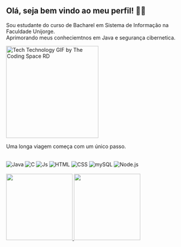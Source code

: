 ## Olá, seja bem vindo ao meu perfil! 👋👋
Sou estudante do curso de Bacharel em Sistema de Informação na Faculdade Unijorge.<br>
Aprimorando meus conheciemtnos em Java e segurança cibernetica.

<img src="https://media3.giphy.com/media/v1.Y2lkPTc5MGI3NjExc2hjamVlOXFoNThlOG50bjRlNHFuZW1rMjAzYmQ4OXV0Ymg3YTdieiZlcD12MV9pbnRlcm5hbF9naWZfYnlfaWQmY3Q9Zw/HscDLzkO8EOTmgkhQP/giphy.gif" alt="Tech Technology GIF by The Coding Space RD" style="width: 250px; height: 250px;">

Uma longa viagem começa com um único passo.

<div style="display: inline_block"><br>
  <img align="center" alt="Java" src="https://img.shields.io/badge/-JAVA-339933?style=flat-square&logo=Java&logoColor=red">
  <img align="center" alt="C" src="https://img.shields.io/badge/-C-339933?style=flat-square&logo=C&logoColor=rgray">
  <img align="center" alt="Js" src="https://img.shields.io/badge/-JavaScript-%23F7DF1C?style=flat-     square&logo=javascript&logoColor=000000&labelColor=%23F7DF1C&color=%23FFCE5A">
  <img align="center" alt="HTML" src="https://img.shields.io/badge/-HTML5-%23E44D27?style=flat-square&logo=html5&logoColor=ffffff">
  <img align="center" alt="CSS" src="https://img.shields.io/badge/-CSS3-%231572B6?style=flat-square&logo=css3">
  <img align="center" alt="mySQL" src="https://img.shields.io/badge/-MySQL-4479A1?style=flat-square&logo=MySQL&logoColor=white">
  <img align="center" alt="Node.js" src="https://img.shields.io/badge/-Node.js-339933?style=flat-square&logo=Node.js&logoColor=white">
</div>
</br>
<div>
<a href="https://github.com/danilosenati">
<img height="180em" src="https://github-readme-stats.vercel.app/api/top-langs/?username=danilosenati&layout=compact&langs_count=7&theme=dark"/>
  </ br>
<img height="180em" src="https://github-readme-stats.vercel.app/api?username=danilosenati&show_icons=true&theme=dark&include_all_commits=true&count_private=true"/>
</div>


